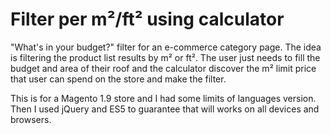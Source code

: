 # Filter per m²/ft² using calculator

"What's in your budget?" filter for an e-commerce category page.
The idea is filtering the product list results by m² or ft².
The user just needs to fill the budget and area of their roof and the calculator discover the m² limit price that user can spend on the store and make the filter.

This is for a Magento 1.9 store and I had some limits of languages version. Then I used jQuery and ES5 to guarantee that will works on all devices and browsers.
